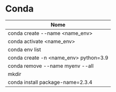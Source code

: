 # Conda

| Nome |
|------|
| conda create --name <name_env> |
| conda activate <name_env> |
| conda env list |
| conda create -n <name_env> python=3.9 |
| conda remove --name myenv --all |
| mkdir <name> |
| conda install package-name=2.3.4 |
